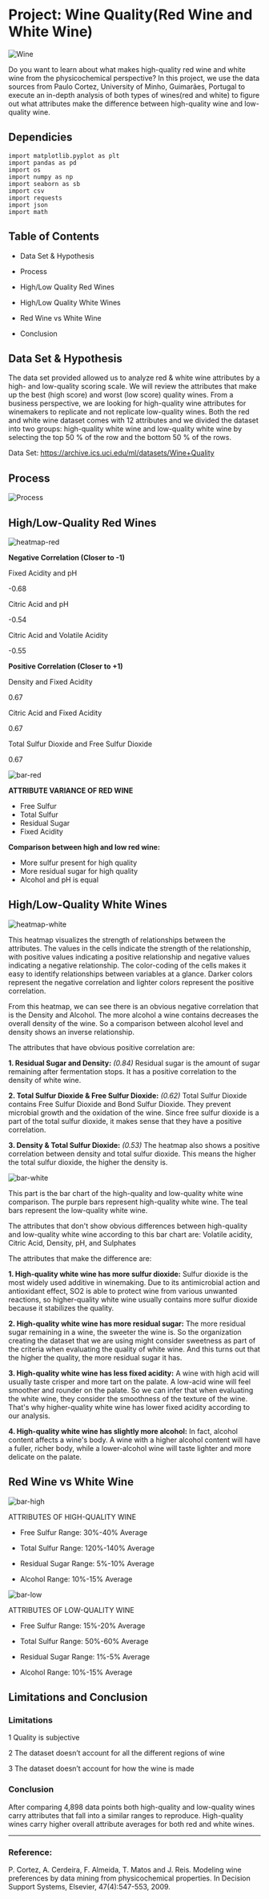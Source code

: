 # Project: Wine Quality(Red Wine and White Wine)

![Wine](Image/red_white.jpg)

Do you want to learn about what makes high-quality red wine and white wine from the physicochemical perspective? In this project, we use the data sources from Paulo Cortez, University of Minho, Guimarães, Portugal to execute an in-depth analysis of both types of wines(red and white) to figure out what attributes make the difference between high-quality wine and low-quality wine.


## Dependicies

```
import matplotlib.pyplot as plt
import pandas as pd
import os
import numpy as np
import seaborn as sb
import csv
import requests
import json
import math
```

## Table of Contents

* Data Set & Hypothesis

* Process

* High/Low Quality Red Wines

* High/Low Quality White Wines

* Red Wine vs White Wine

* Conclusion 

## Data Set & Hypothesis

The data set provided allowed us to analyze red & white wine attributes by a high- and low-quality scoring scale. We will review the attributes that make up the best (high score) and worst (low score) quality wines.  From a business perspective, we are looking for high-quality wine attributes for winemakers to replicate and not replicate low-quality wines. 
Both the red and white wine dataset comes with 12 attributes and we divided the dataset into two groups: high-quality white wine and low-quality white wine by selecting the top 50 % of the row and the bottom 50 % of the rows.

Data Set: https://archive.ics.uci.edu/ml/datasets/Wine+Quality

## Process

![Process](Image/process.jpg)

## High/Low-Quality Red Wines
![heatmap-red](Image/heatmap-red.jpg)

**Negative Correlation (Closer to -1)**

Fixed Acidity  and pH

-0.68

Citric Acid and pH

-0.54

Citric Acid and Volatile Acidity

-0.55


**Positive Correlation (Closer to +1)**

Density and Fixed Acidity

0.67

Citric Acid and Fixed Acidity

0.67

Total Sulfur Dioxide and Free Sulfur Dioxide

0.67



![bar-red](Image/bar-red.jpg)

**ATTRIBUTE VARIANCE OF RED WINE**

* Free Sulfur 
* Total Sulfur 
* Residual Sugar
* Fixed Acidity

**Comparison between high and low red wine:**
* More sulfur present for high quality
* More residual sugar for high quality
* Alcohol and pH is equal



## High/Low-Quality White Wines
![heatmap-white](Image/heatmap-white.jpg)

This heatmap visualizes the strength of relationships between the attributes.  The values in the cells indicate the strength of the relationship, with positive values indicating a positive relationship and negative values indicating a negative relationship. The color-coding of the cells makes it easy to identify relationships between variables at a glance. Darker colors represent the negative correlation and lighter colors represent the positive correlation. 


From this heatmap, we can see there is an obvious negative correlation that is the Density and Alcohol. The more alcohol a wine contains decreases the overall density of the wine. So a comparison between alcohol level and density shows an inverse relationship.

The attributes that have obvious positive correlation are: 

**1. Residual Sugar and Density:**  *(0.84)* Residual sugar is the amount of sugar remaining after fermentation stops. It has a positive correlation to the density of white wine.

**2. Total Sulfur Dioxide & Free Sulfur Dioxide:** *(0.62)* Total Sulfur Dioxide contains Free Sulfur Dioxide and Bond Sulfur Dioxide. They prevent microbial growth and the oxidation of the wine. Since free sulfur dioxide is a part of the total sulfur dioxide, it makes sense that they have a positive correlation.

**3. Density & Total Sulfur Dioxide:** *(0.53)* The heatmap also shows a positive correlation between density and total sulfur dioxide. This means the higher the total sulfur dioxide, the higher the density is.

![bar-white](Image/bar-white.jpg)

This part is the bar chart of the high-quality and low-quality white wine comparison. The purple bars represent high-quality white wine. The teal bars represent the low-quality white wine. 

The attributes that don't show obvious differences between high-quality and low-quality white wine according to this bar chart are: Volatile acidity, Citric Acid, Density, pH, and Sulphates

The attributes that make the difference are:

**1. High-quality white wine has more sulfur dioxide:** Sulfur dioxide is the most widely used additive in winemaking. Due to its antimicrobial action and antioxidant effect, SO2 is able to protect wine from various unwanted reactions, so higher-quality white wine usually contains more sulfur dioxide because it stabilizes the quality.


**2. High-quality white wine has more residual sugar:** The more residual sugar remaining in a wine, the sweeter the wine is. So the organization creating the dataset that we are using might consider sweetness as part of the criteria when evaluating the quality of white wine. And this turns out that the higher the quality, the more residual sugar it has.

**3. High-quality white wine has less fixed acidity:** A wine with high acid will usually taste crisper and more tart on the palate. A low-acid wine will feel smoother and rounder on the palate. So we can infer that when evaluating the white wine, they consider the smoothness of the texture of the wine. That's why higher-quality white wine has lower fixed acidity according to our analysis.

**4. High-quality white wine has slightly more alcohol:** In fact, alcohol content affects a wine's body. A wine with a higher alcohol content will have a fuller, richer body, while a lower-alcohol wine will taste lighter and more delicate on the palate. 


## Red Wine vs White Wine

![bar-high](Image/bar-high.jpg)


ATTRIBUTES OF HIGH-QUALITY WINE

* Free Sulfur Range: 30%-40% Average

* Total Sulfur Range: 120%-140% Average

* Residual Sugar Range: 5%-10% Average

* Alcohol Range: 10%-15% Average

![bar-low](Image/bar-low.jpg)

ATTRIBUTES OF LOW-QUALITY WINE

* Free Sulfur Range: 15%-20% Average

* Total Sulfur Range: 50%-60% Average

* Residual Sugar Range: 1%-5% Average

* Alcohol Range: 10%-15% Average


## Limitations and Conclusion
### Limitations

1 Quality is subjective 

2 The dataset doesn’t account for all the different regions of wine 

3 The dataset doesn’t account for how the wine is made 

### Conclusion
After comparing 4,898 data points both high-quality and low-quality wines carry attributes that fall into a similar ranges to reproduce. High-quality wines carry higher overall attribute averages for both red and white wines. 


--------------------------------------------------------------------------------------------
### Reference:
P. Cortez, A. Cerdeira, F. Almeida, T. Matos and J. Reis.
Modeling wine preferences by data mining from physicochemical properties. In Decision Support Systems, Elsevier, 47(4):547-553, 2009.
